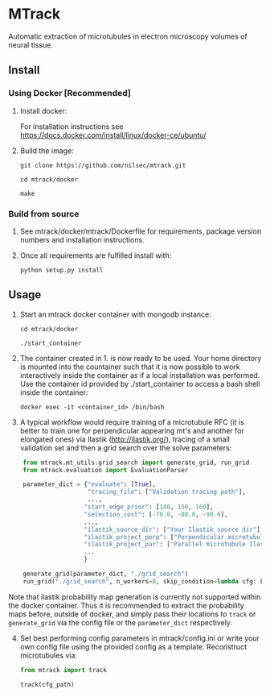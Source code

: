# MTrack

Automatic extraction of microtubules in electron microscopy volumes of neural tissue.

## Install


### Using Docker [Recommended]

1. Install docker: 
    
    For installation instructions see https://docs.docker.com/install/linux/docker-ce/ubuntu/

2. Build the image:
    
    ```    
    git clone https://github.com/nilsec/mtrack.git

    cd mtrack/docker

    make
    ```

### Build from source

1. See mtrack/docker/mtrack/Dockerfile for requirements, package version numbers and installation instructions.

2. Once all requirements are fulfilled install with:
    ```
    python setup.py install
    ```

## Usage
1. Start an mtrack docker container with mongodb instance:

    ```
    cd mtrack/docker

    ./start_container
    ```

2. The container created in 1. is now ready to be used. Your home directory is mounted into the countainer such that it is now possible to work interactively inside the container as if a local installation was performed. Use the container id provided by ./start_container to access a bash shell inside the container:
    
    ```
    docker exec -it <container_id> /bin/bash
    ```

3. A typical workflow would require training of a microtubule RFC (it is better to train one for perpendicular appearing mt's and another for elongated ones) via Ilastik (http://ilastik.org/), tracing of a small validation set and then a grid search over the solve parameters:

```python
    from mtrack.mt_utils.grid_search import generate_grid, run_grid
    from mtrack.evaluation import EvaluationParser

    parameter_dict = {"evaluate": [True],
                      "tracing_file": ["Validation tracing path"],
                      ...,
                     "start_edge_prior": [140, 150, 160],
                     "selection_cost": [-70.0, -80.0, -90.0],
                     ...,
                     "ilastik_source_dir": ["Your Ilastik source dir"],
                     "ilastik_project_perp": ["Perpendicular microtubule Ilastik classifier"],
                     "ilastik_project_par": ["Parallel microtubule Ilastik classifier"],
                     ...
                     }

    generate_grid(parameter_dict, "./grid_search")
    run_grid("./grid_search", n_workers=8, skip_condition=lambda cfg: False)
```

Note that ilastik probability map generation is currently not supported within the docker container. Thus it is recommended to extract the probability maps before, outside of docker, and simply pass their locations to ```track``` or ```generate_grid``` via the config file or the ```parameter_dict``` respectively. 

4. Set best performing config parameters in mtrack/config.ini or write your own config file using the provided config as a template. Reconstruct microtubules via:
    ```python
    from mtrack import track

    track(cfg_path)
    ```
